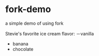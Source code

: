 # fork-demo

a simple demo of using fork

Stevie's favorite ice cream flavor:
－vanilla

- banana
- chocolate
